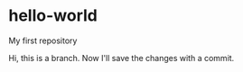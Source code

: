 # hello-world
My first repository 

Hi, this is a branch. Now I'll save the changes with a commit. 
